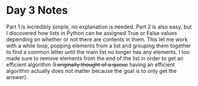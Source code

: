 # Day 3 Notes
Part 1 is incredibly simple, no explanation is needed. Part 2 is also easy, but I discovered how lists in Python can be assigned True or False values depending on whether or not there are contents in them. This let me work with a while loop, popping elements from a list and grouping them together to find a common letter until the main list no longer has any elements. I too made sure to remove elements from the end of the list in order to get an efficient algorithm (~~I originally thought of a queue~~ having an efficient algorithm actually does not matter because the goal is to only get the answer).